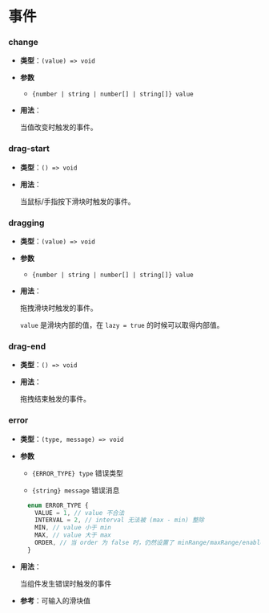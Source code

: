 # 事件

### change

- **类型**：`(value) => void`

- **参数**

  - `{number | string | number[] | string[]} value`

- **用法**：

  当值改变时触发的事件。

### drag-start

- **类型**：`() => void`

- **用法**：

  当鼠标/手指按下滑块时触发的事件。

### dragging

- **类型**：`(value) => void`

- **参数**

  - `{number | string | number[] | string[]} value`

- **用法**：

  拖拽滑块时触发的事件。

  `value` 是滑块内部的值，在 `lazy = true` 的时候可以取得内部值。

### drag-end

- **类型**：`() => void`

- **用法**：

  拖拽结束触发的事件。

### error

- **类型**：`(type, message) => void`

- **参数**

  - `{ERROR_TYPE} type` 错误类型

  - `{string} message` 错误消息

  ```ts
    enum ERROR_TYPE {
      VALUE = 1, // value 不合法
      INTERVAL = 2, // interval 无法被 (max - min) 整除
      MIN, // value 小于 min
      MAX, // value 大于 max
      ORDER, // 当 order 为 false 时，仍然设置了 minRange/maxRange/enableCross/fixed
    }
  ```

- **用法**：

  当组件发生错误时触发的事件

- **参考**：<router-link :to="$route.meta.lang + 'advanced/input'">可输入的滑块值</router-link>

